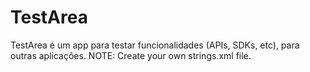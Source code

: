 # TestArea
TestArea é um app para testar funcionalidades (APIs, SDKs, etc), para outras aplicações.
NOTE: Create your own strings.xml file.
